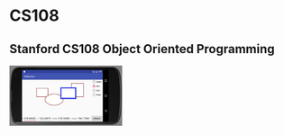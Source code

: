 # CS108
## Stanford CS108 Object Oriented Programming
<img src="pic/MobileDraw.png" width="200" alt="MobileDraw"/>